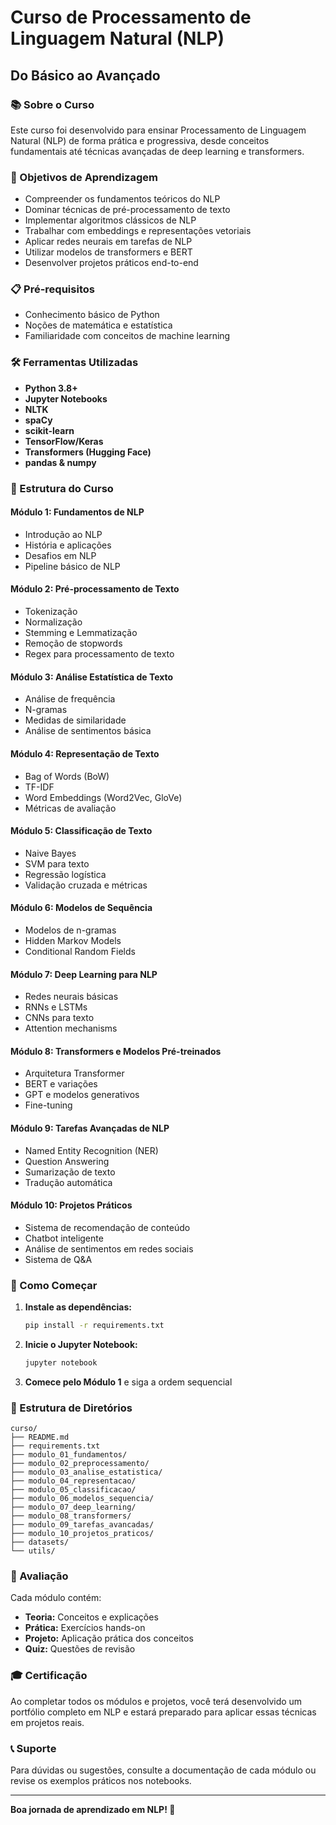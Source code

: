 # Curso de Processamento de Linguagem Natural (NLP)
## Do Básico ao Avançado

### 📚 Sobre o Curso

Este curso foi desenvolvido para ensinar Processamento de Linguagem Natural (NLP) de forma prática e progressiva, desde conceitos fundamentais até técnicas avançadas de deep learning e transformers.

### 🎯 Objetivos de Aprendizagem

- Compreender os fundamentos teóricos do NLP
- Dominar técnicas de pré-processamento de texto
- Implementar algoritmos clássicos de NLP
- Trabalhar com embeddings e representações vetoriais
- Aplicar redes neurais em tarefas de NLP
- Utilizar modelos de transformers e BERT
- Desenvolver projetos práticos end-to-end

### 📋 Pré-requisitos

- Conhecimento básico de Python
- Noções de matemática e estatística
- Familiaridade com conceitos de machine learning

### 🛠 Ferramentas Utilizadas

- **Python 3.8+**
- **Jupyter Notebooks**
- **NLTK**
- **spaCy**
- **scikit-learn**
- **TensorFlow/Keras**
- **Transformers (Hugging Face)**
- **pandas & numpy**

### 📖 Estrutura do Curso

#### **Módulo 1: Fundamentos de NLP**
- Introdução ao NLP
- História e aplicações
- Desafios em NLP
- Pipeline básico de NLP

#### **Módulo 2: Pré-processamento de Texto**
- Tokenização
- Normalização
- Stemming e Lemmatização
- Remoção de stopwords
- Regex para processamento de texto

#### **Módulo 3: Análise Estatística de Texto**
- Análise de frequência
- N-gramas
- Medidas de similaridade
- Análise de sentimentos básica

#### **Módulo 4: Representação de Texto**
- Bag of Words (BoW)
- TF-IDF
- Word Embeddings (Word2Vec, GloVe)
- Métricas de avaliação

#### **Módulo 5: Classificação de Texto**
- Naive Bayes
- SVM para texto
- Regressão logística
- Validação cruzada e métricas

#### **Módulo 6: Modelos de Sequência**
- Modelos de n-gramas
- Hidden Markov Models
- Conditional Random Fields

#### **Módulo 7: Deep Learning para NLP**
- Redes neurais básicas
- RNNs e LSTMs
- CNNs para texto
- Attention mechanisms

#### **Módulo 8: Transformers e Modelos Pré-treinados**
- Arquitetura Transformer
- BERT e variações
- GPT e modelos generativos
- Fine-tuning

#### **Módulo 9: Tarefas Avançadas de NLP**
- Named Entity Recognition (NER)
- Question Answering
- Sumarização de texto
- Tradução automática

#### **Módulo 10: Projetos Práticos**
- Sistema de recomendação de conteúdo
- Chatbot inteligente
- Análise de sentimentos em redes sociais
- Sistema de Q&A

### 🚀 Como Começar

1. **Instale as dependências:**
   ```bash
   pip install -r requirements.txt
   ```

2. **Inicie o Jupyter Notebook:**
   ```bash
   jupyter notebook
   ```

3. **Comece pelo Módulo 1** e siga a ordem sequencial

### 📁 Estrutura de Diretórios

```
curso/
├── README.md
├── requirements.txt
├── modulo_01_fundamentos/
├── modulo_02_preprocessamento/
├── modulo_03_analise_estatistica/
├── modulo_04_representacao/
├── modulo_05_classificacao/
├── modulo_06_modelos_sequencia/
├── modulo_07_deep_learning/
├── modulo_08_transformers/
├── modulo_09_tarefas_avancadas/
├── modulo_10_projetos_praticos/
├── datasets/
└── utils/
```

### 📝 Avaliação

Cada módulo contém:
- **Teoria:** Conceitos e explicações
- **Prática:** Exercícios hands-on
- **Projeto:** Aplicação prática dos conceitos
- **Quiz:** Questões de revisão

### 🎓 Certificação

Ao completar todos os módulos e projetos, você terá desenvolvido um portfólio completo em NLP e estará preparado para aplicar essas técnicas em projetos reais.

### 📞 Suporte

Para dúvidas ou sugestões, consulte a documentação de cada módulo ou revise os exemplos práticos nos notebooks.

---

**Boa jornada de aprendizado em NLP! 🚀** 